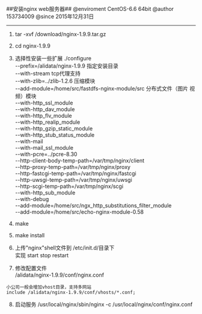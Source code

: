 ##安装nginx web服务器##
@enviroment CentOS-6.6  64bit
@author     153734009
@since      2015年12月31日  

----------
1. tar -xvf /download/nginx-1.9.9.tar.gz

2. cd nginx-1.9.9

3. 选择性安装一些扩展
./configure  
--prefix=/alidata/nginx-1.9.9 指定安装目录   
--with-stream tcp代理支持  
--with-zlib=../zlib-1.2.6 压缩模块  
--add-module=/home/src/fastdfs-nginx-module/src 分布式文件（图片 视频）模块  
--with-http_ssl_module  
--with-http_dav_module  
--with-http_flv_module  
--with-http_realip_module  
--with-http_gzip_static_module  
--with-http_stub_status_module  
--with-mail  
--with-mail_ssl_module  
--with-pcre=../pcre-8.30  
--http-client-body-temp-path=/var/tmp/nginx/client  
--http-proxy-temp-path=/var/tmp/nginx/proxy  
--http-fastcgi-temp-path=/var/tmp/nginx/fastcgi  
--http-uwsgi-temp-path=/var/tmp/nginx/uwsgi  
--http-scgi-temp-path=/var/tmp/nginx/scgi  
--with-http_sub_module  
--with-debug  
--add-module=/home/src/ngx_http_substitutions_filter_module  
--add-module=/home/src/echo-nginx-module-0.58  

4. make

5. make install

6. 上传"nginx"shell文件到 /etc/init.d/目录下  
实现 start stop restart

7. 修改配置文件  
/alidata/nginx-1.9.9/conf/nginx.conf  
```
小公司一般会增加vhost目录，支持多网站
include /alidata/nginx-1.9.9/conf/vhosts/*.conf;
```

8. 启动服务
/usr/local/nginx/sbin/nginx -c /usr/local/nginx/conf/nginx.conf
